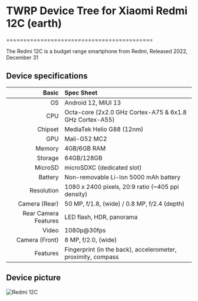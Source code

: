 # TWRP Device Tree for Xiaomi Redmi 12C (earth)
===========================================

The Redmi 12C is a budget range smartphone from Redmi, Released 2022, December 31

## Device specifications

Basic   | Spec Sheet
-------:|:-------------------------
OS        | Android 12, MIUI 13        
CPU     | Octa-core (2x2.0 GHz Cortex-A75 & 6x1.8 GHz Cortex-A55)
Chipset | MediaTek Helio G88 (12nm)
GPU     | Mali-G52 MC2
Memory  | 4GB/6GB RAM
Storage | 64GB/128GB
MicroSD | microSDXC (dedicated slot)
Battery | Non-removable Li-Ion 5000 mAh battery
Resolution | 1080 x 2400 pixels, 20:9 ratio (~405 ppi density)
Camera (Rear)  | 50 MP, f/1.8, (wide) / 0.8 MP, f/2.4 (depth)
Rear Camera Features | LED flash, HDR, panorama
Video        | 1080p@30fps        
Camera (Front)  | 8 MP, f/2.0, (wide)
Features| Fingerprint (in the back), accelerometer, proximity, compass


## Device picture

![Redmi 12C](https://fdn2.gsmarena.com/vv/pics/xiaomi/xiaomi-redmi-12c-1.jpg "Redmi 12C")

